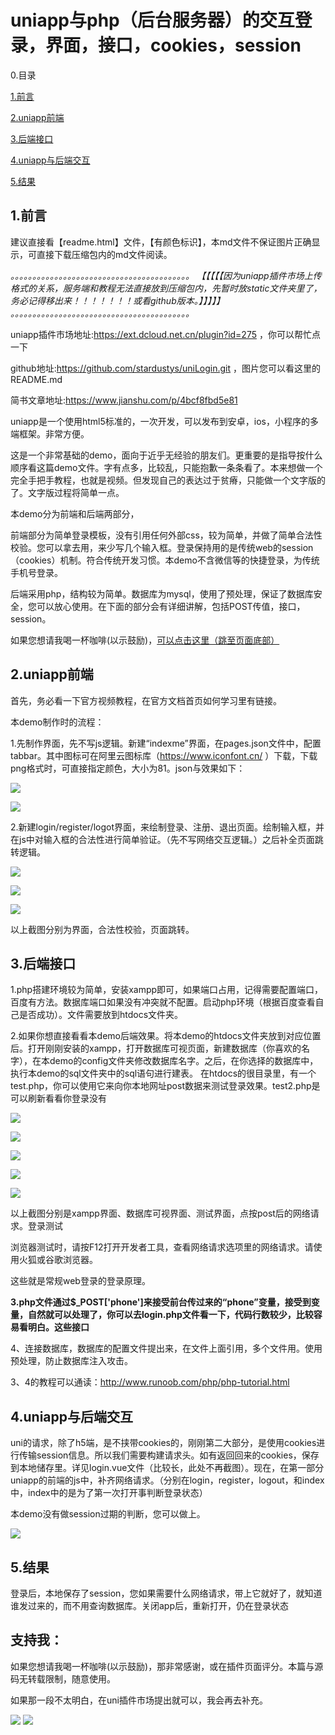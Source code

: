 uniapp与php（后台服务器）的交互登录，界面，接口，cookies，session
============================================

0.目录

[1.前言](#p1)

[2.uniapp前端](#p2)

[3.后端接口](#p3)

[4.uniapp与后端交互](#p4)

[5.结果](#p5)

<span id="p1">1.前言</span>
----
建议直接看【readme.html】文件，【有颜色标识】，本md文件不保证图片正确显示，可直接下载压缩包内的md文件阅读。

*。。。。。。。。。。。。。。。。。。。。。。。。。。。。。。。。。。。。。。。。。
【【【【【因为uniapp插件市场上传格式的关系，服务端和教程无法直接放到压缩包内，先暂时放static文件夹里了，务必记得移出来！！！！！！！或看github版本。】】】】】
。。。。。。。。。。。。。。。。。。。。。。。。。。。。。。。。。。。。。。。。。*

uniapp插件市场地址:https://ext.dcloud.net.cn/plugin?id=275 ，你可以帮忙点一下

github地址:https://github.com/stardustys/uniLogin.git ，图片您可以看这里的README.md

简书文章地址:https://www.jianshu.com/p/4bcf8fbd5e81

uniapp是一个使用html5标准的，一次开发，可以发布到安卓，ios，小程序的多端框架。非常方便。

这是一个非常基础的demo，面向于近乎无经验的朋友们。更重要的是指导按什么顺序看这篇demo文件。字有点多，比较乱，只能抱歉一条条看了。本来想做一个完全手把手教程，也就是视频。但发现自己的表达过于贫瘠，只能做一个文字版的了。文字版过程将简单一点。

本demo分为前端和后端两部分，

前端部分为简单登录模板，没有引用任何外部css，较为简单，并做了简单合法性校验。您可以拿去用，来少写几个输入框。登录保持用的是传统web的session（cookies）机制。符合传统开发习惯。本demo不含微信等的快捷登录，为传统手机号登录。

后端采用php，结构较为简单。数据库为mysql，使用了预处理，保证了数据库安全，您可以放心使用。在下面的部分会有详细讲解，包括POST传值，接口，session。

如果您想请我喝一杯咖啡(以示鼓励)，[可以点击这里（跳至页面底部）](#coffee)

<span id="p2">2.uniapp前端</span>
----------

首先，务必看一下官方视频教程，在官方文档首页如何学习里有链接。

本demo制作时的流程：

1.先制作界面，先不写js逻辑。新建“indexme”界面，在pages.json文件中，配置tabbar。其中图标可在阿里云图标库（https://www.iconfont.cn/ ）下载，下载png格式时，可直接指定颜色，大小为81。json与效果如下：

![](README_img/tabbar.png) 

![](README_img/indexbar.png)

2.新建login/register/logot界面，来绘制登录、注册、退出页面。绘制输入框，并在js中对输入框的合法性进行简单验证。（先不写网络交互逻辑。）之后补全页面跳转逻辑。

![](README_img/register.png) 

![](README_img/合法性校验.png) 

![](README_img/navigateTo.png)

以上截图分别为界面，合法性校验，页面跳转。

<span id="p3">3.后端接口</span>
------

1.php搭建环境较为简单，安装xampp即可，如果端口占用，记得需要配置端口，百度有方法。数据库端口如果没有冲突就不配置。启动php环境（根据百度查看自己是否成功）。文件需要放到htdocs文件夹。

2.如果你想直接看看本demo后端效果。将本demo的htdocs文件夹放到对应位置后。打开刚刚安装的xampp，打开数据库可视页面，新建数据库（你喜欢的名字），在本demo的config文件夹修改数据库名字。之后，在你选择的数据库中，执行本demo的sql文件夹中的sql语句进行建表。 在htdocs的很目录里，有一个test.php，你可以使用它来向你本地网址post数据来测试登录效果。test2.php是可以刷新看看你登录没有

![](README_img/xampp.png) 

![](README_img/db.png) 

![](README_img/testphp.png) 

![](README_img/network.png) 

![](README_img/loginphp.png)

以上截图分别是xampp界面、数据库可视界面、测试界面，点按post后的网络请求。登录测试

浏览器测试时，请按F12打开开发者工具，查看网络请求选项里的网络请求。请使用火狐或谷歌浏览器。

这些就是常规web登录的登录原理。

**3.php文件通过$_POST\['phone'\]来接受前台传过来的“phone”变量，接受到变量，自然就可以处理了，你可以去login.php文件看一下，代码行数较少，比较容易看明白。这些接口**

4、连接数据库，数据库的配置文件提出来，在文件上面引用，多个文件用。使用预处理，防止数据库注入攻击。

3、4的教程可以通读：http://www.runoob.com/php/php-tutorial.html

<span id="p4">4.uniapp与后端交互</span>
-------------

uni的请求，除了h5端，是不挟带cookies的，刚刚第二大部分，是使用cookies进行传输session信息。所以我们需要构建请求头。如有返回回来的cookies，保存到本地储存里。详见login.vue文件（比较长，此处不再截图）。现在，在第一部分uniapp的前端的js中，补齐网络请求。（分别在login，register，logout，和index中，index中的是为了第一次打开事判断登录状态）

本demo没有做session过期的判断，您可以做上。

![](README_img/request.png)

<span id="p5">5.结果</span>
----

登录后，本地保存了session，您如果需要什么网络请求，带上它就好了，就知道谁发过来的，而不用查询数据库。关闭app后，重新打开，仍在登录状态

<span id="coffee">支持我：</span>
----

如果您想请我喝一杯咖啡(以示鼓励)，那非常感谢，或在插件页面评分。本篇与源码无转载限制，随意使用。

如果那一段不太明白，在uni插件市场提出就可以，我会再去补充。

![](README_img/zfb.jpg) ![](README_img/wx.png)
